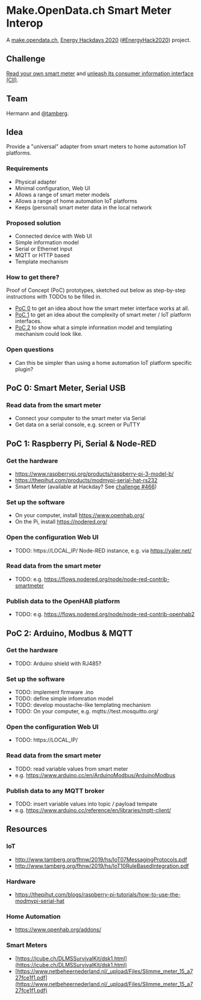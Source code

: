 # Make.OpenData.ch Smart Meter Interop
A [make.opendata.ch](https://make.opendata.ch/), [Energy Hackdays 2020](https://hack.opendata.ch/event/31) ([#EnergyHack2020](https://twitter.com/hashtag/energyhack2020)) project.

## Challenge
[Read your own smart meter](https://hack.opendata.ch/project/466) and [unleash its consumer information interface (CII)](https://hack.opendata.ch/project/582).

## Team
Hermann and [@tamberg](https://twitter.com/tamberg).

## Idea
Provide a "universal" adapter from smart meters to home automation IoT platforms.

### Requirements
* Physical adapter
* Minimal configuration, Web UI
* Allows a range of smart meter models
* Allows a range of home automation IoT platforms
* Keeps (personal) smart meter data in the local network

### Proposed solution
* Connected device with Web UI
* Simple information model
* Serial or Ethernet input
* MQTT or HTTP based
* Template mechanism

### How to get there?
Proof of Concept (PoC) prototypes, sketched out below as step-by-step instructions with TODOs to be filled in.
* [PoC 0](#poc-0-smart-meter-serial-usb) to get an idea about how the smart meter interface works at all.
* [PoC 1](#poc-1-raspberry-pi-serial--node-red) to get an idea about the complexity of smart meter / IoT platform interfaces.
* [PoC 2](#poc-2-arduino-modbus--mqtt) to show what a simple information model and templating mechanism could look like.

### Open questions
* Can this be simpler than using a home automation IoT platform specific plugin?

## PoC 0: Smart Meter, Serial USB
### Read data from the smart meter
* Connect your computer to the smart meter via Serial
* Get data on a serial console, e.g. screen or PuTTY

## PoC 1: Raspberry Pi, Serial & Node-RED
### Get the hardware
* https://www.raspberrypi.org/products/raspberry-pi-3-model-b/
* https://thepihut.com/products/modmypi-serial-hat-rs232
* Smart Meter (available at Hackday? See [challenge #466](https://hack.opendata.ch/project/466))
### Set up the software
* On your computer, install https://www.openhab.org/
* On the Pi, install https://nodered.org/
### Open the configuration Web UI
* TODO: https://LOCAL_IP/ Node-RED instance, e.g. via https://yaler.net/
### Read data from the smart meter
* TODO: e.g. https://flows.nodered.org/node/node-red-contrib-smartmeter
### Publish data to the OpenHAB platform
* TODO: e.g. https://flows.nodered.org/node/node-red-contrib-openhab2

## PoC 2: Arduino, Modbus & MQTT
### Get the hardware
* TODO: Arduino shield with RJ485?
### Set up the software
* TODO: implement firmware .ino
* TODO: define simple infomration model
* TODO: develop moustache-like templating mechanism
* TODO: On your computer, e.g. mqtts://test.mosquitto.org/
### Open the configuration Web UI
* TODO: https://LOCAL_IP/
### Read data from the smart meter
* TODO: read variable values from smart meter
* e.g. https://www.arduino.cc/en/ArduinoModbus/ArduinoModbus
### Publish data to any MQTT broker
* TODO: insert variable values into topic / payload tempate
* e.g. https://www.arduino.cc/reference/en/libraries/mqtt-client/

## Resources
### IoT
* http://www.tamberg.org/fhnw/2019/hs/IoT07MessagingProtocols.pdf
* http://www.tamberg.org/fhnw/2019/hs/IoT10RuleBasedIntegration.pdf

### Hardware
* https://thepihut.com/blogs/raspberry-pi-tutorials/how-to-use-the-modmypi-serial-hat

### Home Automation
* https://www.openhab.org/addons/

### Smart Meters
* [https://icube.ch/DLMSSurvivalKit/dsk1.html](https://icube.ch/DLMSSurvivalKit/dsk1.html)
* [https://www.netbeheernederland.nl/_upload/Files/Slimme_meter_15_a727fce1f1.pdf](https://www.netbeheernederland.nl/_upload/Files/Slimme_meter_15_a727fce1f1.pdf)
